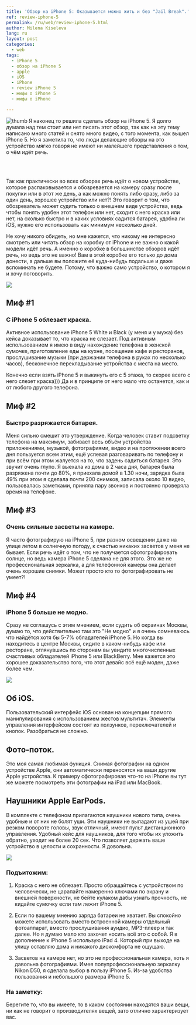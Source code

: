 ```yaml
---
title: 'Обзор на iPhone 5: Оказывается можно жить и без "Jail Break".'
ref: review-iphone-5
permalink: /ru/web/review-iphone-5.html
author: Milena Kiseleva
lang: ru
layout: post
categories:
  - web
tags:
  - iPhone 5
  - обзор на iPhone 5
  - apple
  - iOS
  - iPhone
  - review iPhone 5
  - мифы о iPhone 5
  - мифы о iPhone

---
```


![thumb](/images/milena/iPhone-5.jpg)
Я наконец то решила сделать обзор на iPhone 5. Я долго думала над тем стоит или нет писать этот обзор, так как на эту тему написано много статей и снято много видео, с того момента, как вышел iPhone 5. Но я заметила то, что люди делающие обзоры на это устройство мягко говоря не имеют ни малейшего представления о том, о чём идёт речь.

<br><br>

Так как практически во всех обзорах речь идёт о новом устройстве, которое распаковывается и обозревается на камеру сразу после покупки или в этот же день, а как можно понять либо сразу, либо за один день, хорошее устройство или нет?! Это говорит о том, что обозреватель может судить только о внешнем виде устройства, ведь чтобы понять удобен этот телефон или нет, сходит с него краска или нет, на сколько быстро и в каких условиях садится батарея, удобна ли iOS, нужно его использовать как минимум несколько дней.

Не хочу никого обидеть, но мне кажется, что никому не интересно смотреть или читать обзор на коробку от iPhone и не важно о какой модели идёт речь. А именно о коробке в большинстве обзоров идёт речь, но ведь это не важно! Вам в этой коробке его только до дома донести, а дальше вы положите её куда-нибудь подальше и даже вспоминать не будете. Потому, что важно само устройство, о котором я и хочу поговорить.

![](/images/milena/iPhone-5.1.jpg)


## Миф #1

### С iPhone 5 облезает краска.

Активное использование iPhone 5 White и Black (у меня и у мужа) без кейса доказывает то, что краска не слезает. Под активным использованием я имею в виду нахождение телефона в женской сумочке, приготовление еды на кухне, посещение кафе и ресторанов, прослушивание музыки (при держании телефона в руках по несколько часов), бесконечное перекладывание устройства с места на место.

Конечно если взять iPhone 5 и выкинуть его с 5 этажа, то скорее всего с него слезет краска))) Да и в принципе от него мало что останется, как и от любого другого телефона.


## Миф #2

### Быстро разряжается батарея.

Меня сильно смешит это утверждение. Когда человек ставит подсветку телефона на максимум, забивает весь объём устройства приложениями, музыкой, фотографиями, видео и на протяжении всего дня пользуется всем этим, ещё успевая разговаривать по телефону и при всём при этом жалуется на то, что задень садиться батарея. Это звучит очень глупо.
Я выехала из дома в 2 часа дня, батарея была разряжена почти до 80%, я приехала домой в 1.30 ночи, зарядка была 49% при этом я сделала почти 200 снимков, записала около 10 видео, пользовалась заметками, приняла пару звонков и постоянно проверяла время на телефоне.


## Миф #3

### Очень сильные засветы на камере.

Я часто фотографирую на iPhone 5, при разном освещении даже на улице летом в солнечную погоду, к счастью никаких засветов у меня не бывает. Если речь идёт о том, что не получается сфотографировать солнце, но ведь камера iPhone 5 сделана не для этого. Это же не профессиональная зеркалка, а для телефонной камеры она делает очень хорошие снимки.
Может просто кто то фотографировать не умеет?!


## Миф #4

### iPhone 5 больше не модно.

Сразу не соглашусь с этим мнением, если судить об окраинах Москвы, думаю то, что действительно там это "Не модно" и я очень сомневаюсь что найдётся хотя бы 5-7% обладателей iPhone 5. Но когда вы находитесь в центре Москвы, сидите в каком-нибудь кафе или ресторане, оглянувшись по сторонам вы увидите многочисленных счастливых обладателей iPhone 5 или BlackBerry. Мне кажется это хорошее доказательство того, что этот девайс всё ещё моден, даже более чем.

![](/images/milena/iPhone-5.2.jpg)


## Об iOS.

Пользовательский интерфейс iOS основан на концепции прямого манипулирования с использованием жестов мультитач. Элементы управления интерфейсом состоят из ползунков, переключателей и кнопок. Разобраться не сложно.


## Фото-поток.

Это моя самая любимая функция. Снимая фотографии на одном устройстве Apple, они автоматически переносятся на ваши другие Apple устройства. К примеру сфотографировав что-то на iPhone вы тут же можете посмотреть эти фотографии на iPad или MacBook.


## Наушники Apple EarPods.

В комплекте с телефоном прилагаются наушники нового типа, очень удобные и от них не болят уши. Эти наушники не выпадают из ушей при резком повороте головы, звук отличный, имеют пульт дистанционного управления. Удобный кейс для наушников, для того чтобы их уложить обратно, уходит не более 20 сек. Что позволяет держать ваше устройство в целости и сохранности. Я довольна.

![](/images/milena/iPhone-5.3.jpg)


### Подъитожим:

1. Краска с него не облезает. Просто обращайтесь с устройством по человечески, не царапайте намеренно ключами по экрану и внешней поверхности, не бейте кулаком дабы узнать прочность, не кидайте сумочку если там лежит iPhone 5.

2. Если по вашему мнению заряда батареи не хватает. Вы спокойно можете использовать вместо встроенной камеры отдельный фотоаппарат, вместо прослушивания ауидио, MP3-плеер и так далее. Но я думаю мало кто захочет носить всё это с собой. Я в дополнение к iPhone 5 использую iPad 4. Который при выходе на улицу оставляю дома и никакого дискомфорта не ощущаю.

3. Засветов на камере нет, но это не профессиональная камера, хоть я давольна фотографиями. Имея полупрофессиональную зеркалку Nikon D50, я сделала выбор в пользу iPhone 5.
Из-за удобства пользования и небольшого размера iPhone 5.


### На заметку:

Берегите то, что вы имеете, то в каком состоянии находятся ваши вещи, ни как не говорит о производителях вещей, зато отлично характеризует вас.
